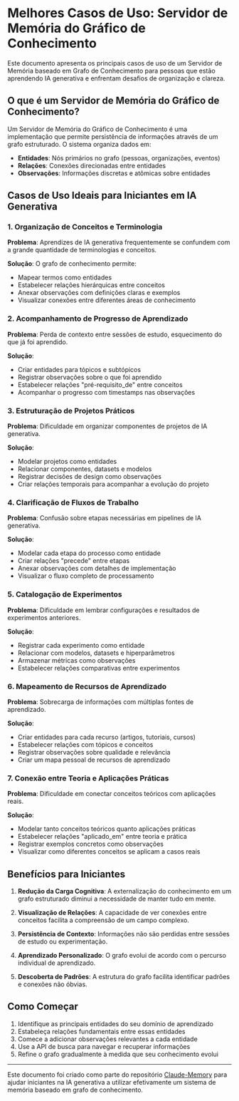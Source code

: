 # Melhores Casos de Uso: Servidor de Memória do Gráfico de Conhecimento

Este documento apresenta os principais casos de uso de um Servidor de Memória baseado em Grafo de Conhecimento para pessoas que estão aprendendo IA generativa e enfrentam desafios de organização e clareza.

## O que é um Servidor de Memória do Gráfico de Conhecimento?

Um Servidor de Memória do Gráfico de Conhecimento é uma implementação que permite persistência de informações através de um grafo estruturado. O sistema organiza dados em:

- **Entidades**: Nós primários no grafo (pessoas, organizações, eventos)
- **Relações**: Conexões direcionadas entre entidades
- **Observações**: Informações discretas e atômicas sobre entidades

## Casos de Uso Ideais para Iniciantes em IA Generativa

### 1. Organização de Conceitos e Terminologia

**Problema**: Aprendizes de IA generativa frequentemente se confundem com a grande quantidade de terminologias e conceitos.

**Solução**: O grafo de conhecimento permite:
- Mapear termos como entidades
- Estabelecer relações hierárquicas entre conceitos
- Anexar observações com definições claras e exemplos
- Visualizar conexões entre diferentes áreas de conhecimento

### 2. Acompanhamento de Progresso de Aprendizado

**Problema**: Perda de contexto entre sessões de estudo, esquecimento do que já foi aprendido.

**Solução**: 
- Criar entidades para tópicos e subtópicos
- Registrar observações sobre o que foi aprendido
- Estabelecer relações "pré-requisito_de" entre conceitos
- Acompanhar o progresso com timestamps nas observações

### 3. Estruturação de Projetos Práticos

**Problema**: Dificuldade em organizar componentes de projetos de IA generativa.

**Solução**:
- Modelar projetos como entidades
- Relacionar componentes, datasets e modelos
- Registrar decisões de design como observações
- Criar relações temporais para acompanhar a evolução do projeto

### 4. Clarificação de Fluxos de Trabalho

**Problema**: Confusão sobre etapas necessárias em pipelines de IA generativa.

**Solução**:
- Modelar cada etapa do processo como entidade
- Criar relações "precede" entre etapas
- Anexar observações com detalhes de implementação
- Visualizar o fluxo completo de processamento

### 5. Catalogação de Experimentos

**Problema**: Dificuldade em lembrar configurações e resultados de experimentos anteriores.

**Solução**:
- Registrar cada experimento como entidade
- Relacionar com modelos, datasets e hiperparâmetros
- Armazenar métricas como observações
- Estabelecer relações comparativas entre experimentos

### 6. Mapeamento de Recursos de Aprendizado

**Problema**: Sobrecarga de informações com múltiplas fontes de aprendizado.

**Solução**:
- Criar entidades para cada recurso (artigos, tutoriais, cursos)
- Estabelecer relações com tópicos e conceitos
- Registrar observações sobre qualidade e relevância
- Criar um mapa pessoal de recursos de aprendizado

### 7. Conexão entre Teoria e Aplicações Práticas

**Problema**: Dificuldade em conectar conceitos teóricos com aplicações reais.

**Solução**:
- Modelar tanto conceitos teóricos quanto aplicações práticas
- Estabelecer relações "aplicado_em" entre teoria e prática
- Registrar exemplos concretos como observações
- Visualizar como diferentes conceitos se aplicam a casos reais

## Benefícios para Iniciantes

1. **Redução da Carga Cognitiva**: A externalização do conhecimento em um grafo estruturado diminui a necessidade de manter tudo em mente.

2. **Visualização de Relações**: A capacidade de ver conexões entre conceitos facilita a compreensão de um campo complexo.

3. **Persistência de Contexto**: Informações não são perdidas entre sessões de estudo ou experimentação.

4. **Aprendizado Personalizado**: O grafo evolui de acordo com o percurso individual de aprendizado.

5. **Descoberta de Padrões**: A estrutura do grafo facilita identificar padrões e conexões não óbvias.

## Como Começar

1. Identifique as principais entidades do seu domínio de aprendizado
2. Estabeleça relações fundamentais entre essas entidades
3. Comece a adicionar observações relevantes a cada entidade
4. Use a API de busca para navegar e recuperar informações
5. Refine o grafo gradualmente à medida que seu conhecimento evolui

---

Este documento foi criado como parte do repositório [Claude-Memory](https://github.com/jcarlosamorim/Claude-Memory) para ajudar iniciantes na IA generativa a utilizar efetivamente um sistema de memória baseado em grafo de conhecimento.
